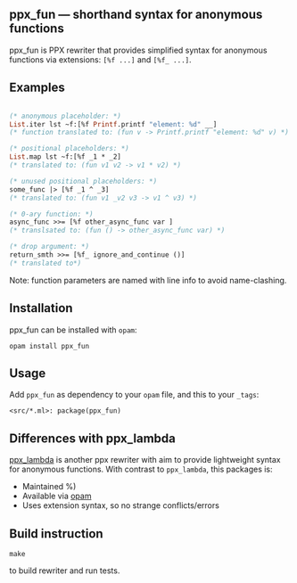 ppx_fun — shorthand syntax for anonymous functions
-------------------------------------------------------------------------------

ppx_fun is PPX rewriter that provides simplified syntax for anonymous functions via extensions:
`[%f ...]` and `[%f_ ...]`.

## Examples

```ocaml

(* anonymous placeholder: *)
List.iter lst ~f:[%f Printf.printf "element: %d" __]
(* function translated to: (fun v -> Printf.printf "element: %d" v) *)

(* positional placeholders: *)
List.map lst ~f:[%f _1 * _2]
(* translated to: (fun v1 v2 -> v1 * v2) *)

(* unused positional placeholders: *)
some_func |> [%f _1 ^ _3]
(* translated to: (fun v1 _v2 v3 -> v1 ^ v3) *)

(* 0-ary function: *)
async_func >>= [%f other_async_func var ]
(* translsated to: (fun () -> other_async_func var) *)

(* drop argument: *)
return_smth >>= [%f_ ignore_and_continue ()]
(* translated to*)
```

Note: function parameters are named with line info to avoid name-clashing.

## Installation

ppx_fun can be installed with `opam`:

    opam install ppx_fun

## Usage

Add `ppx_fun` as dependency to your `opam` file, and this to your `_tags`:

```
<src/*.ml>: package(ppx_fun)
```

## Differences with ppx_lambda

[ppx_lambda](https://github.com/rizo/ppx_lambda) is another ppx rewriter with aim to provide lightweight
syntax for anonymous functions. With contrast to `ppx_lambda`, this packages is:

* Maintained %)
* Available via [opam](http://opam.ocaml.org/packages/ppx_fun/)
* Uses extension syntax, so no strange conflicts/errors


## Build instruction

    make

to build rewriter and run tests.
